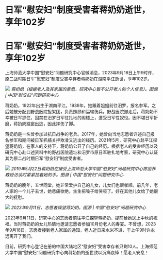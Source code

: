 # 日军“慰安妇”制度受害者蒋奶奶逝世，享年102岁

# 日军“慰安妇”制度受害者蒋奶奶逝世，享年102岁

上海师范大学中国“慰安妇”问题研究中心官微消息，2023年9月18日上午9时许，原二战时期日军“慰安妇”制度受害幸存者蒋奶奶在湖南平江逝世，享年102岁。

![](https://inews.gtimg.com/om_bt/OKCu7FQFvtm4bdaRa7a8-s2-SjkVkqMbVbuimJC0CaWIwAA/1000)
_蒋奶奶（根据老人及其家属的意愿，研究中心暂不公开老人的个人信息）。图源 | 中国“慰安妇”问题研究中心_

蒋奶奶，1922年出生于湖南平江。1939年，她跟着姐姐前往汨罗，报名参军。之后她被分配到野战医院担架团，负责照顾和运输伤兵。野战医院撤走后，蒋奶奶不幸被日军抓住，囚禁在汨罗日军驻扎地的阁楼上，遭受日军性奴役。因不堪日军折磨，蒋奶奶跳窗出逃，因此摔伤了脚。

蒋奶奶是一名曾参加过抗日战争的老兵。2017年，她曾向当地志愿者详述自己报名参军和期间被日军抓捕关押欺凌又逃出的经历。2021年5月，研究中心赴平江探望蒋奶奶，在家人的支持下，蒋奶奶公开了自己的经历。根据老人的受害经历以及研究中心赴口述资料中的野战医院遗址和汨罗市原日军驻扎地考察，研究中心认证其为原二战时期日军“慰安妇”制度受害者。

![](https://inews.gtimg.com/om_bt/O83A6lPmSWBMKij_08elnLpGwi8we6xwZDyJYpwpHRn64AA/1000)
_2019年5月22日蒋奶奶在接受上海师范大学中国“慰安妇”问题研究中心陈丽菲教授访谈时紧紧拉着她的手。图源 | 中国“慰安妇”问题研究中心_

蒋奶奶的晚年，五世同堂，她非常爱护自己的儿女，儿女们也很孝顺。前几年，老人家的一个儿子去世，她悲痛欲绝，生生把嗓子给哭哑了。好在其他儿女给了她很大的抚慰。

![](https://inews.gtimg.com/om_bt/O8c4XycteCDcjzzihvR6rDBZplHMMq6sjT3JA5YFkJibsAA/1000)
_2023年9月11日，志愿者探望蒋奶奶。图源 | 中国“慰安妇”问题研究中心_

2023年9月11日，研究中心的志愿者前往平江探望蒋奶奶，提前给她送上中秋的祝福。当时蒋奶奶的女儿热情地邀请志愿者参加10月份老人的寿宴。不曾想，2023年9月18日，志愿者接到老人家属的通知，老人近日来水米不进，于上午9时许永远离开了我们。

目前，研究中心登记在册的中国大陆地区“慰安妇”受害幸存者只剩10人。上海师范大学中国“慰安妇”问题研究中心向蒋奶奶的逝世致以沉痛哀悼！愿老人安息！

